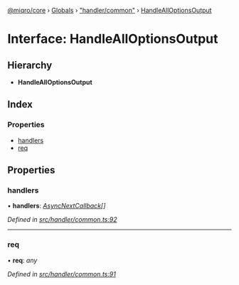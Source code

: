 [@miqro/core](../README.md) › [Globals](../globals.md) › ["handler/common"](../modules/_handler_common_.md) › [HandleAllOptionsOutput](_handler_common_.handlealloptionsoutput.md)

# Interface: HandleAllOptionsOutput

## Hierarchy

* **HandleAllOptionsOutput**

## Index

### Properties

* [handlers](_handler_common_.handlealloptionsoutput.md#handlers)
* [req](_handler_common_.handlealloptionsoutput.md#req)

## Properties

###  handlers

• **handlers**: *[AsyncNextCallback](../modules/_handler_common_.md#asyncnextcallback)[]*

*Defined in [src/handler/common.ts:92](https://github.com/claukers/miqro-core/blob/f2fd61b/src/handler/common.ts#L92)*

___

###  req

• **req**: *any*

*Defined in [src/handler/common.ts:91](https://github.com/claukers/miqro-core/blob/f2fd61b/src/handler/common.ts#L91)*
